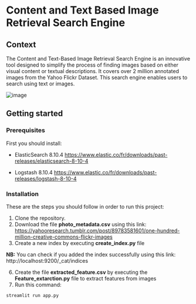 # Content and Text Based Image Retrieval Search Engine
## Context
The Content and Text-Based Image Retrieval Search Engine is an innovative tool designed to simplify the process of finding images based on either visual content or textual descriptions. It covers over 2 million annotated images from the Yahoo Flickr Dataset. This search engine enables users to search using text or images.

![image](https://github.com/mariem-mezghani/Search-Engine/assets/118765518/f3f8cd37-1e99-4e2f-87d5-8c6e1defbe61)

## Getting started
### Prerequisites
First you should install:

* ElasticSearch 8.10.4
https://www.elastic.co/fr/downloads/past-releases/elasticsearch-8-10-4

* Logstash 8.10.4
https://www.elastic.co/fr/downloads/past-releases/logstash-8-10-4

### Installation
These are the steps you should follow in order to run this project:
1. Clone the repository.
2. Download the file **photo_metadata.csv** using this link:
https://yahooresearch.tumblr.com/post/89783581601/one-hundred-million-creative-commons-flickr-images
4. Create a new index by executing **create_index.py** file

**NB:** You can check if you added the index successfully using this link:
http://localhost:9200/_cat/indices

6. Create the file **extracted_feature.csv** by executing the **Feature_extarction.py** file to extract features from images
7. Run this command:
```
streamlit run app.py
```

